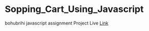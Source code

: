 # Sopping_Cart_Using_Javascript
bohubrihi javascript assignment
Project Live <a href="https://coderrony.github.io/Sopping_Cart_Using_Javascript/?#" target="_blank"> Link </a>
